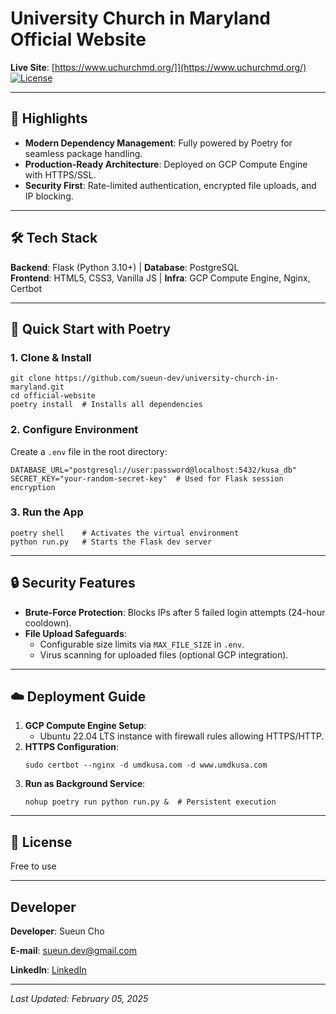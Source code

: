 # University Church in Maryland Official Website

**Live Site**: [https://www.uchurchmd.org/]](https://www.uchurchmd.org/)  
[![License](https://img.shields.io/badge/License-Proprietary-blue.svg)](LICENSE)

---

## 🌟 Highlights  
- **Modern Dependency Management**: Fully powered by Poetry for seamless package handling.  
- **Production-Ready Architecture**: Deployed on GCP Compute Engine with HTTPS/SSL.  
- **Security First**: Rate-limited authentication, encrypted file uploads, and IP blocking.  

---

## 🛠 Tech Stack  
**Backend**: Flask (Python 3.10+) | **Database**: PostgreSQL  
**Frontend**: HTML5, CSS3, Vanilla JS | **Infra**: GCP Compute Engine, Nginx, Certbot  

---

## 🚀 Quick Start with Poetry  

### 1. Clone & Install  
```shell
git clone https://github.com/sueun-dev/university-church-in-maryland.git
cd official-website
poetry install  # Installs all dependencies  
```

### 2. Configure Environment  
Create a `.env` file in the root directory:
```env
DATABASE_URL="postgresql://user:password@localhost:5432/kusa_db"
SECRET_KEY="your-random-secret-key"  # Used for Flask session encryption
```

### 3. Run the App  
```shell
poetry shell    # Activates the virtual environment
python run.py   # Starts the Flask dev server
```

---

## 🔒 Security Features  
- **Brute-Force Protection**: Blocks IPs after 5 failed login attempts (24-hour cooldown).  
- **File Upload Safeguards**:  
  - Configurable size limits via `MAX_FILE_SIZE` in `.env`.  
  - Virus scanning for uploaded files (optional GCP integration).  

---

## ☁️ Deployment Guide  
1. **GCP Compute Engine Setup**:  
   - Ubuntu 22.04 LTS instance with firewall rules allowing HTTPS/HTTP.  
2. **HTTPS Configuration**:   
   ```shell
   sudo certbot --nginx -d umdkusa.com -d www.umdkusa.com
   ```
3. **Run as Background Service**:  
   ```shell
   nohup poetry run python run.py &  # Persistent execution
   ```

---

## 📜 License  
Free to use

---

## Developer
**Developer**: Sueun Cho

**E-mail**:  sueun.dev@gmail.com

**LinkedIn**: [LinkedIn](https://www.linkedin.com/in/sueun-cho-625262252/)

---

_Last Updated: February 05, 2025_

